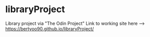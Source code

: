 # libraryProject
Library project via "The Odin Project"
Link to working site here --> https://bertyoo90.github.io/libraryProject/
